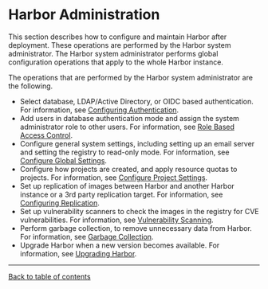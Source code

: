 # Harbor Administration

This section describes how to configure and maintain Harbor after deployment. These operations are performed by the Harbor system administrator. The Harbor system administrator performs global configuration operations that apply to the whole Harbor instance.

The operations that are performed by the Harbor system administrator are the following.

- Select database, LDAP/Active Directory, or OIDC based authentication. For information, see [Configuring Authentication](configure_authentication/configure_authentication.md).
- Add users in database authentication mode and assign the system administrator role to other users. For information, see [Role Based Access Control](managing_users/rbac.md).
- Configure general system settings, including setting up an email server and setting the registry to read-only mode. For information, see [Configure Global Settings](general_settings.md).
- Configure how projects are created, and apply resource quotas to projects. For information, see [Configure Project Settings](configure_project_settings.md).
- Set up replication of images between Harbor and another Harbor instance or a 3rd party replication target. For information, see [Configuring Replication](configuring_replication/configuring_replication.md).
- Set up vulnerability scanners to check the images in the registry for CVE vulnerabilities. For information, see [Vulnerability Scanning](vulnerability_scanning/vulnerability_scanning.md).
- Perform garbage collection, to remove unnecessary data from Harbor. For information, see [Garbage Collection](garbage_collection.md).
- Upgrade Harbor when a new version becomes available. For information, see [Upgrading Harbor](upgrade/upgrade_harbor.md).

----------

[Back to table of contents](../index.md)